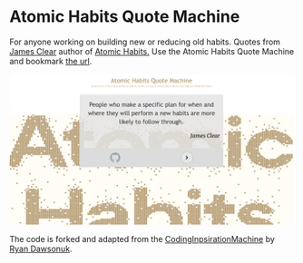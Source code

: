 # Atomic Habits Quote Machine

For anyone working on building new or reducing old habits. Quotes from [James Clear](https://jamesclear.com/) author of [Atomic Habits.](https://jamesclear.com/atomic-habits) Use the Atomic Habits Quote Machine and bookmark [the url](https://alxtrnr.github.io/AtomicHabitsQuoteMachine/). 

![Snapshot Image](images/final.jpg)

The code is forked and adapted from the [CodingInpsirationMachine](https://github.com/ryandawsonuk/CodingInspirationMachine) by [Ryan Dawsonuk](https://github.com/ryandawsonuk).
